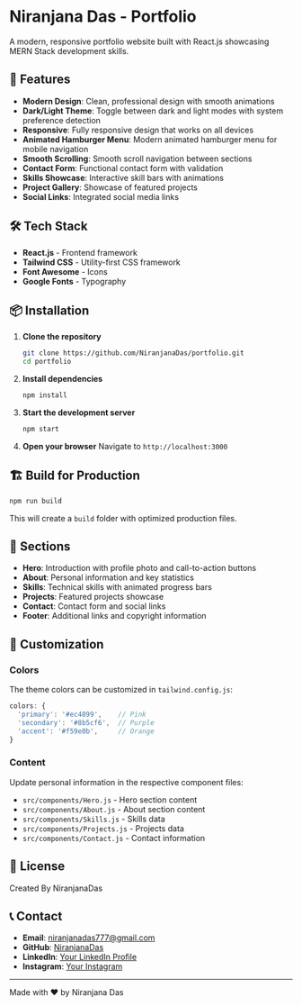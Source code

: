 # Niranjana Das - Portfolio

A modern, responsive portfolio website built with React.js showcasing MERN Stack development skills.

## 🚀 Features

- **Modern Design**: Clean, professional design with smooth animations
- **Dark/Light Theme**: Toggle between dark and light modes with system preference detection
- **Responsive**: Fully responsive design that works on all devices
- **Animated Hamburger Menu**: Modern animated hamburger menu for mobile navigation
- **Smooth Scrolling**: Smooth scroll navigation between sections
- **Contact Form**: Functional contact form with validation
- **Skills Showcase**: Interactive skill bars with animations
- **Project Gallery**: Showcase of featured projects
- **Social Links**: Integrated social media links

## 🛠️ Tech Stack

- **React.js** - Frontend framework
- **Tailwind CSS** - Utility-first CSS framework
- **Font Awesome** - Icons
- **Google Fonts** - Typography

## 📦 Installation

1. **Clone the repository**
   ```bash
   git clone https://github.com/NiranjanaDas/portfolio.git
   cd portfolio
   ```

2. **Install dependencies**
   ```bash
   npm install
   ```

3. **Start the development server**
   ```bash
   npm start
   ```

4. **Open your browser**
   Navigate to `http://localhost:3000`

## 🏗️ Build for Production

```bash
npm run build
```

This will create a `build` folder with optimized production files.

## 📱 Sections

- **Hero**: Introduction with profile photo and call-to-action buttons
- **About**: Personal information and key statistics
- **Skills**: Technical skills with animated progress bars
- **Projects**: Featured projects showcase
- **Contact**: Contact form and social links
- **Footer**: Additional links and copyright information

## 🎨 Customization

### Colors
The theme colors can be customized in `tailwind.config.js`:

```javascript
colors: {
  'primary': '#ec4899',    // Pink
  'secondary': '#8b5cf6',  // Purple
  'accent': '#f59e0b',     // Orange
}
```

### Content
Update personal information in the respective component files:
- `src/components/Hero.js` - Hero section content
- `src/components/About.js` - About section content
- `src/components/Skills.js` - Skills data
- `src/components/Projects.js` - Projects data
- `src/components/Contact.js` - Contact information

## 📄 License

Created By NiranjanaDas

## 📞 Contact

- **Email**: niranjanadas777@gmail.com
- **GitHub**: [NiranjanaDas](https://github.com/NiranjanaDas)
- **LinkedIn**: [Your LinkedIn Profile](https://www.linkedin.com/)
- **Instagram**: [Your Instagram](https://www.instagram.com/ni__ra__nja__na__)

---

Made with ❤️ by Niranjana Das